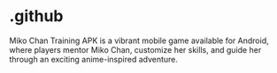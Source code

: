 # .github
Miko Chan Training APK is a vibrant mobile game available for Android, where players mentor Miko Chan, customize her skills, and guide her through an exciting anime-inspired adventure.
